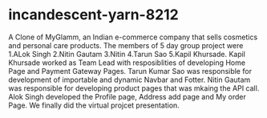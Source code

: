 # incandescent-yarn-8212
A Clone of MyGlamm, an Indian e-commerce company that sells cosmetics and personal care products.
The members of 5 day group project were 1.ALok Singh 2.Nitin Gautam 3.Nitin 4.Tarun Sao 5.Kapil Khursade.
Kapil Khursade worked as Team Lead with resposiblities of developing Home Page and Payment Gateway Pages.
Tarun Kumar Sao was responsible for development of importable and dynamic Navbar and Fotter.
Nitin Gautam was responsible for developing product pages that was mkaing the API call.
Alok Singh developed the Profile page, Address add page and My order Page.
We finally did the virtual projcet presentation.
